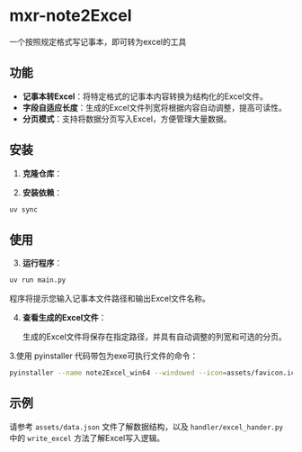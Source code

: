 # mxr-note2Excel
一个按照规定格式写记事本，即可转为excel的工具

## 功能

- **记事本转Excel**：将特定格式的记事本内容转换为结构化的Excel文件。
- **字段自适应长度**：生成的Excel文件列宽将根据内容自动调整，提高可读性。
- **分页模式**：支持将数据分页写入Excel，方便管理大量数据。

## 安装

1. **克隆仓库**：

2. **安装依赖**：
```bash
uv sync
```
## 使用
3. **运行程序**：
```bash
uv run main.py
```

   程序将提示您输入记事本文件路径和输出Excel文件名称。

4. **查看生成的Excel文件**：

   生成的Excel文件将保存在指定路径，并具有自动调整的列宽和可选的分页。

3.使用 pyinstaller 代码带包为exe可执行文件的命令：
```bash
pyinstaller --name note2Excel_win64 --windowed --icon=assets/favicon.ico --add-data="assets/favicon.ico;./assets" --add-data="assets/data.json;./data" main.py
```

## 示例
请参考 `assets/data.json` 文件了解数据结构，以及 `handler/excel_hander.py` 中的 `write_excel` 方法了解Excel写入逻辑。
